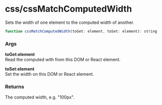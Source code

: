 css/cssMatchComputedWidth
=========================
Sets the width of one element to the computed width of another.

```js
function cssMatchComputedWidth(toGet: element, toSet: element): string
```

### Args

**toGet:element**  
Read the computed with from this DOM or React element.

**toSet:element**  
Set the width on this DOM or React element.

### Returns
The computed width, e.g. "100px".
